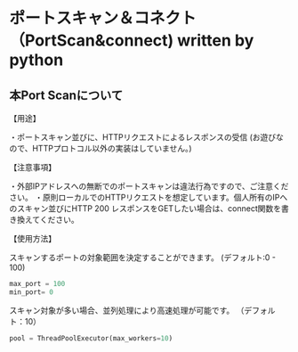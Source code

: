 # ポートスキャン＆コネクト　（PortScan&connect) written by python

## 本Port Scanについて

【用途】

・ポートスキャン並びに、HTTPリクエストによるレスポンスの受信
 (お遊びなので、HTTPプロトコル以外の実装はしていません。)

【注意事項】

・外部IPアドレスへの無断でのポートスキャンは違法行為ですので、ご注意ください。
・原則ローカルでのHTTPリクエストを想定しています。個人所有のIPへのスキャン並びにHTTP 200 レスポンスをGETしたい場合は、connect関数を書き換えてください。

【使用方法】

スキャンするポートの対象範囲を決定することができます。
(デフォルト:0 - 100)

```python
max_port = 100
min_port= 0
```

スキャン対象が多い場合、並列処理により高速処理が可能です。
（デフォルト：10）
```python
pool = ThreadPoolExecutor(max_workers=10)
```
